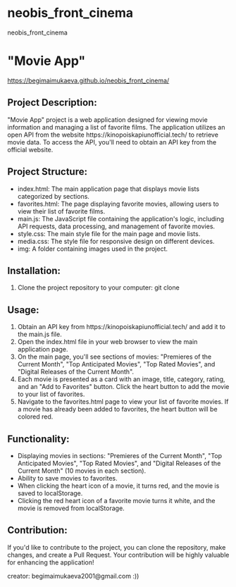 # neobis_front_cinema
neobis_front_cinema

<h1>"Movie App"</h1>
<a href="https://begimaimukaeva.github.io/neobis_front_cinema/">https://begimaimukaeva.github.io/neobis_front_cinema/</a>
<h2>Project Description:</h2>
<p>"Movie App" project is a web application designed for viewing movie information and managing a list of favorite films.
    The application utilizes an open API from the website https://kinopoiskapiunofficial.tech/ to retrieve movie data.
    To access the API, you'll need to obtain an API key from the official website.</p>
<h2>Project Structure:</h2>
<ul>
    <li>index.html: The main application page that displays movie lists categorized by sections.</li>
    <li>favorites.html: The page displaying favorite movies, allowing users to view their list of favorite films.</li>
    <li>main.js: The JavaScript file containing the application's logic, including API requests, data processing, and management of favorite movies.</li>
    <li>style.css: The main style file for the main page and movie lists.</li>
    <li>media.css: The style file for responsive design on different devices.</li>
    <li>img: A folder containing images used in the project.</li>
</ul>
<h2>Installation:</h2>
<ol>
    <li>Clone the project repository to your computer: git clone </li>
</ol>
<h2>Usage:</h2>
<ol>
    <li>Obtain an API key from https://kinopoiskapiunofficial.tech/ and add it to the main.js file.</li>
    <li>Open the index.html file in your web browser to view the main application page.</li>
    <li>On the main page, you'll see sections of movies: "Premieres of the Current Month",
        "Top Anticipated Movies", "Top Rated Movies", and "Digital Releases of the Current Month".</li>
    <li>Each movie is presented as a card with an image, title, category,
        rating, and an "Add to Favorites" button. Click the heart button to add the movie to your list of favorites.</li>
    <li>Navigate to the favorites.html page to view your list of favorite movies.
        If a movie has already been added to favorites, the heart button will be colored red.</li>
</ol>
<h2>Functionality:</h2>
<ul>
    <li>Displaying movies in sections: "Premieres of the Current Month", "Top Anticipated Movies",
        "Top Rated Movies", and "Digital Releases of the Current Month" (10 movies in each section).</li>
    <li>Ability to save movies to favorites.</li>
    <li>When clicking the heart icon of a movie, it turns red, and the movie is saved to localStorage.</li>
    <li>Clicking the red heart icon of a favorite movie turns it white, and the movie is removed from localStorage.</li>
</ul>
<h2>Contribution:</h2>
<p>If you'd like to contribute to the project, you can clone the repository, make changes, and create a Pull Request. 
    Your contribution will be highly valuable for enhancing the application!</p>
<p>creator: begimaimukaeva2001@gmail.com :))</p>